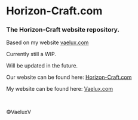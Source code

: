 # Horizon-Craft.com
<h3>The Horizon-Craft website repository.</h3>
<p>Based on my website <a href="https://github.com/VaeluxV/Vaelux.com">vaelux.com</a></p>

<p>Currently still a WIP.</p>
<p>Will be updated in the future.</p>

<p>Our website can be found here: <a target="_blank" rel="noreferrer noopener" href="https://horizon-craft.com">Horizon-Craft.com</a></p>
<p>My website can be found here: <a target="_blank" rel="noreferrer noopener" href="https://vaelux.com">Vaelux.com</a></p>

<br>
<p>©VaeluxV</p>
